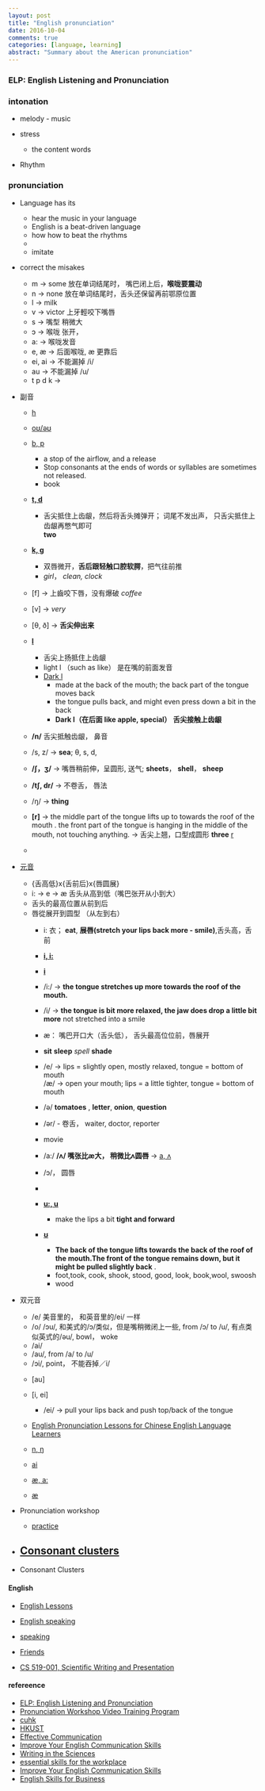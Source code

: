 ```yaml
---
layout: post
title: "English pronunciation"
date: 2016-10-04
comments: true
categories: [language, learning]
abstract: "Summary about the American pronunciation"
---
```

### ELP: English Listening and Pronunciation

### intonation  
* melody - music
* stress  
   - the content words 

* Rhythm  

### pronunciation

* Language has its 
  - hear the music in your language
  - English is a beat-driven language
  - how how to beat the rhythms
  -  
  - imitate

* correct the misakes 
  - m -> some 放在单词结尾时， 嘴巴闭上后，**喉咙要震动** 
  - n -> none 放在单词结尾时，舌头还保留再前鄂原位置
  - l -> milk 
  - v -> victor 上牙輕咬下嘴唇
  - s -> 嘴型 稍微大
  - ɔ -> 喉咙 张开，
  - a: -> 喉咙发音
  - e, æ -> 后面喉咙, æ 更靠后
  - ei, ai -> 不能漏掉 /i/
  - au -> 不能漏掉 /u/
  - t p d k -> 

* 副音
  - [h](http://www.bilibili.com/video/av2681140/index_7.html)
  - [oʊ/əʊ](http://www.bilibili.com/video/av2681140/index_8.html#page=9) 

  - [b, p](http://rachelsenglish.com/english-pronounce-b-p-consonants/)
    + a stop of the airflow, and a release  
    + Stop consonants at the ends of words or syllables are sometimes not released.
    + book

  - **[t, d](https://www.youtube.com/watch?v=zeNsaBwuojg&index=28&list=PLzc5ffj3_Cb5mPVzIFiJelpInJjae8NG2&spfreload=10)**
    + 舌尖抵住上齿龈，然后将舌头摊弹开； 词尾不发出声， 只舌尖抵住上齿龈再憋气即可  
     **two**
     

  - **[k, g](https://www.youtube.com/watch?v=tXJlmLYFzfs&list=PLzc5ffj3_Cb5mPVzIFiJelpInJjae8NG2&index=30)**
    + 双唇微开，**舌后跟轻触口腔软腭**，把气往前推
    + *girl*， *clean, clock*
 
  - [f] -> 上齒咬下唇，没有爆破 *coffee* 
  - [v] -> *very* 
  - [θ, ð] -> **舌尖伸出来**

  - **[l](https://www.youtube.com/watch?v=hvvMmlbs2KI&index=44&list=PLzc5ffj3_Cb5mPVzIFiJelpInJjae8NG2)** 
    + 舌尖上扬抵住上齿龈
    + light l （such as like） 是在嘴的前面发音 
    + [Dark l](http://rachelsenglish.com/dark-l-vs-oh-email-vs-emai-oh/)
      - made at the back of the mouth; the back part of the tongue moves back
      - the tongue pulls back, and might even press down a bit in the back
      - **Dark l（在后面 like apple, special）** **舌尖接触上齿龈**

  - **/n/** 舌尖抵触齿龈， 鼻音
 
  - /s, z/ -> **sea**; θ, s, d, 

  - **/∫，ʒ/** -> 嘴唇稍前伸，呈圆形, 送气; **sheets**， **shell**， **sheep**
  - **/tʃ, dr/** -> 不卷舌， 唇法

  - /ŋ/ -> **thing**

  - **[r]** -> the middle part of the tongue lifts up to towards the roof of the mouth .
  the front part of the tongue is hanging in the middle of the mouth, not touching anything.
  -> 舌尖上翘，口型成圆形 **three** [r](http://rachelsenglish.com/r-consonant/)
  - 

* [元音](http://www.yorku.ca/earmstro/ipa/vowels.html) 
  - {舌高低}x{舌前后}x{唇圆展}
  - i: -> e -> æ   舌头从高到低（嘴巴张开从小到大）
  - 舌头的最高位置从前到后
  - 唇從展开到圆型 （从左到右）
    + i: 衣；  **eat**, **展唇(stretch your lips back more - smile)**,舌头高，舌前
    + **[i, i:](http://www.bilibili.com/video/av2681140/index_8.html)**
    + **[i](http://rachelsenglish.com/pronounce-ee-vs-ih-leave-vs-live/)**
    + /i:/ -> **the tongue stretches up more towards the roof of the mouth.**
    + /i/ -> **the tongue is bit more relaxed, the jaw does drop a little bit more**
    not stretched into a smile 
    
    + æ： 嘴巴开口大（舌头低）， 舌头最高位位前，唇展开

    + **sit**  **sleep** *spell* **shade**

    + /e/ -> lips = slightly open, mostly relaxed, tongue = bottom of mouth  
      /æ/ -> open your mouth; lips = a little tighter, tongue = bottom of mouth  

    + /ə/ **tomatoes** , **letter**, **onion**, **question**
    + /ər/ - 卷舌， waiter, doctor, reporter
    + movie
    + /a:/  **/ʌ/ 嘴张比æ大， 稍微比ʌ圆唇** -> [a, ʌ](http://rachelsenglish.com/pronounce-ah-vs-uh/)
    + /ɔ/， 圆唇
  
    + 
    + **[u:, u](http://www.bilibili.com/video/av2681140/index_10.html)**  
      - make the lips a bit **tight and forward**
    + **[ʊ](http://rachelsenglish.com/english-pronounce-uh-push-vowel/)**
      - **The back of the tongue lifts towards the back of the roof of the mouth.The front of the tongue remains down, but it might be pulled slightly back** .
      - foot,took, cook, shook, stood, good, look, book,wool, swoosh
      - wood


* 双元音 
    + /e/ 美音里的， 和英音里的/ei/ 一样
    + /o/ /ɔu/, 和美式的/ɔ/类似，但是嘴稍微闭上一些, from /ɔ/ to /u/,  有点类似英式的/əu/,  bowl， woke
    + /ai/
    + /au/, from /a/ to /u/
    + /ɔi/, point， 不能吞掉／i/

  - [au]
  - [i, ei]
    + /ei/ -> pull your lips back and push top/back of the tongue

  - [English Pronunciation Lessons for Chinese English Language Learners](http://www.elementalenglish.com/english-pronunciation-lessons-for-chinese-speakers/)

  - [n, ŋ](http://www.bbc.co.uk/learningenglish/english/features/pronunciation/otherconst3)
  - [ai](http://www.bbc.co.uk/learningenglish/english/features/pronunciation/diphthongs3)
  
  - [æ, a:](http://www.clarityenglish.com/area1/ClearPronunciation/Start.php?prefix=CITY)
  - [æ](https://v.qq.com/x/page/r0127l1hvtn.html?__t=1&ptag=1.sina&_out=1)

* Pronunciation workshop
  - [practice](http://www.bilibili.com/video/av2681140/)
  
* [Consonant clusters](http://www.clarityenglish.com/area1/ClearPronunciation2/Start.php?prefix=CITY)
  - 

* Consonant Clusters


#### English
  - [English Lessons](http://www.elementalenglish.com/category/1-english-lessons/)
  - [English speaking](http://elss.elc.cityu.edu.hk/ELSS/activities.aspx)
  - [speaking](http://www.weibo.com/ttarticle/p/show?id=2309404005596264270260#_0)
  - [Friends](http://8drama.com/33506/)

  - [CS 519-001, Scientific Writing and Presentation](http://classes.engr.oregonstate.edu/eecs/spring2016/cs519-001/)
  

#### refereence
  - [ELP: English Listening and Pronunciation](http://homepage.ntu.edu.tw/~karchung/ELPF17.htm)
  - [Pronunciation Workshop Video Training Program](http://www.bilibili.com/video/av2681140/)
  - [cuhk](https://www.ilc.cuhk.edu.hk/EN/ENResources/Speaking_Pronun.aspx)
  - [HKUST](http://ilang.cle.ust.hk/pronunciation/)
  - [Effective Communication](https://www.coursera.org/learn/effective-intercultural-communication/home/welcome)
  - [Improve Your English Communication Skills](https://www.coursera.org/learn/professional-emails-english/home/welcome)
  - [Writing in the Sciences](https://lagunita.stanford.edu/courses/Medicine/SciWrite./Fall2015/info)
  - [essential skills for the workplace](https://www.coursera.org/learn/project-management-basics/home/welcome)
  - [Improve Your English Communication Skills](https://www.coursera.org/specializations/improve-english)
  - [English Skills for Business](https://www.coursera.org/specializations/business-english)

